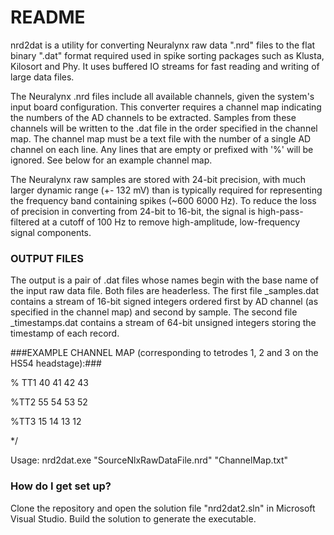# README #

nrd2dat is a utility for converting Neuralynx raw data ".nrd" files to the flat binary ".dat" format required used in spike sorting packages such as Klusta, Kilosort and Phy.  It uses buffered IO streams for fast reading and writing of large data files.

The Neuralynx .nrd files include all available channels, given the system's input board configuration.  This converter requires a channel map indicating the numbers of the AD channels to be extracted.  Samples from these channels will be written to the .dat file in the order specified in the channel map.  The channel map must be a text file with the number of a single AD channel on each line. Any lines that are empty or  prefixed with '%' will be ignored.  See below for an example channel map.

The Neuralynx raw samples are stored with 24-bit precision, with much larger dynamic range (+- 132 mV) than is typically required for representing the frequency band containing spikes (~600 6000 Hz).  To reduce the loss of precision in converting from 24-bit to 16-bit, the signal is high-pass-filtered at a cutoff of 100 Hz to remove high-amplitude, low-frequency signal components.

### OUTPUT FILES ###
The output is a pair of .dat files whose names begin with the base name of the input raw data file.  Both files are headerless.  The first file <basename>_samples.dat contains a stream of 16-bit signed integers ordered first by AD channel (as specified in the channel map) and second by sample.  The second file <basename>_timestamps.dat contains a stream of 64-bit unsigned integers storing the timestamp of each record.


###EXAMPLE CHANNEL MAP (corresponding to tetrodes 1, 2 and 3 on the HS54 headstage):###

% TT1
40
41
42
43

%TT2
55
54
53
52

%TT3
15
14
13
12

*/

Usage:
nrd2dat.exe "SourceNlxRawDataFile.nrd" "ChannelMap.txt"

### How do I get set up? ###

Clone the repository and open the solution file "nrd2dat2.sln" in Microsoft Visual Studio.  Build the solution to generate the executable.
